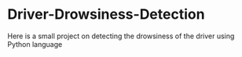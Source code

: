 # Driver-Drowsiness-Detection
Here is a small project on detecting the drowsiness of the driver using Python language
